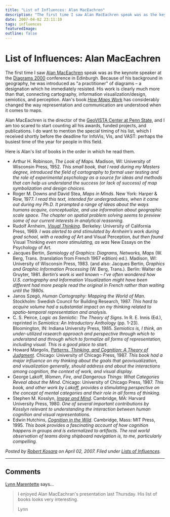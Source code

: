 ```yaml
---
title: "List of Influences: Alan MacEachren"
description: "The first time I saw Alan MacEachren speak was as the keynote speaker at the Diagrams 2000 conference in Edinburgh. Because of his background in geography, he was introduced as \"a practitioner\" of diagrams &ndash; a designation which he immediately resisted. His work is clearly much more than that, connecting cartography, information visualization/design, semiotics, and perception. Alan's book How Maps Work has considerably changed the way representation and communication are understood when it comes to maps."
date: 2007-04-02 23:11:10
tags: influences
featuredImage: 
outline: false
---
```


# List of Influences: Alan MacEachren

The first time I saw <a href="http://www.geovista.psu.edu/members/maceachren/">Alan MacEachren</a> speak was as the keynote speaker at the <a href="http://www.cl.cam.ac.uk/Diag2000/">Diagrams 2000</a> conference in Edinburgh. Because of his background in geography, he was introduced as "a practitioner" of diagrams – a designation which he immediately resisted. His work is clearly much more than that, connecting cartography, information visualization/design, semiotics, and perception. Alan's book <a href="http://www.amazon.com/How-Maps-Work-Representation-Visualization/dp/157230040X"><em>How Maps Work</em></a> has considerably changed the way representation and communication are understood when it comes to maps.

Alan MacEachren is the director of the <a href="http://www.geovista.psu.edu/index.jsp">GeoVISTA Center at Penn State</a>, and I am too scared to start counting all his awards, funded projects, and publications. I do want to mention the special timing of his list, which I received shortly before the deadline for InfoVis, Vis, and VAST: perhaps the busiest time of the year for people in this field.

Here is Alan's list of books in the order in which he read them.

- Arthur H. Robinson, <em>The Look of Maps.</em> Madison, WI: University of Wisconsin Press, 1952. <em>This small book, that I read during my Masters degree, introduced the field of cartography to formal user testing and the role of experimental psychology as a source for ideas and methods that can help us understand the success (or lack of success) of map symbolization and design choices.</em>
- Roger M. Downs and David Stea, <em>Maps in Minds</em>. New York: Harper &amp; Row, 1977. <em>I read this text, intended for undergraduates, when it came out during my Ph.D. It prompted a range of ideas about the ways humans acquire, conceptualize, and use information about geographic scale space. The chapter on spatial problem solving seems to preview some of our current interests in analytical reasoning.</em>
- Rudolf Arnheim, <a href="http://www.amazon.com/Visual-Thinking-Rudolf-Arnheim/dp/0520018710/"><em>Visual Thinking</em></a>. Berkeley: University of California Press, 1969. <em>I was alerted to and stimulated by Arnheim’s work during grad school, with a reading of </em>Art and Visual Perception<em>, but then found </em>Visual Thinking<em> even more stimulating, as was </em>New Essays on the Psychology of Art<em>.</em>
- Jacques Bertin, <em>Semiology of Graphics: Diagrams, Networks, Maps</em> (W. Berg, Trans. (translation from French 1967 edition) ed.). Madison, WI: University of Wisconsin Press, 1983. (and also: Jacques Bertin, <em>Graphics and Graphic Information Processing</em> (W. Berg, Trans.). Berlin: Walter de Gruyter, 1981. <em>Bertin’s work is well known – I’ve often wondered how U.S. cartography and Information Visualization might have been different had more people read the original in French rather than waiting until the 1980s.</em>
- Janos Szegö, <em>Human Cartography: Mapping the World of Man</em>. Stockholm: Swedish Council for Building Research, 1987. <em>This hard to acquire volume had a substantial impact on my thinking related to spatio-temporal representation and analysis.</em>
- C. S. Peirce, <em>Logic as Semiotic: The Theory of Signs</em>. In R. E. Innis (Ed.), reprinted in <em>Semiotics: An Introductory Anthology</em> (pp. 1-23). Bloomington, IN: Indiana University Press, 1985. <em>Semiotics is, I think, an under-utilized research approach and perspective through which to understand and through which to formalize all forms of representation, including visual. This is a good place to start.</em>
- Howard Margolis, <a href="http://www.amazon.com/Patterns-Thinking-Cognition-Theory-Judgment/dp/0226505286"><em>Patterns, Thinking, and Cognition: A Theory of Judgment</em></a>. Chicago: University of Chicago Press, 1987. <em>This book had a major influence on my thinking about the goals that geovisualization, and visualization generally, should address and about the interactions among cognition, the context of work, and visual display.</em>
- George Lakoff, <em>Women, Fire, and Dangerous Things: What Categories Reveal about the Mind</em>. Chicago: University of Chicago Press, 1987. <em>This book, and other work by Lakoff, provides a stimulating perspective on the concept of mental categories and their role in all forms of thinking.</em>
- Stephen M. Kosslyn, <a href="http://www.amazon.com/Image-Mind-Stephen-M-Kosslyn/dp/0674443667"><em>Image and Mind</em></a>. Cambridge, MA: Harvard University Press, 1980. <em>One of several important contributions by Kosslyn relevant to understanding the interaction between human cognition and visual representations.</em>
- Edwin Hutchins, <em><a href="http://www.amazon.com/Cognition-Bradford-Books-Edwin-Hutchins/dp/0262581469/">Cognition in the Wild</a></em>. Cambridge, Mass: MIT Press, 1995. <em>This book provides a fascinating account of how cognition happens in groups and is externalized to artifacts. The real world observation of teams doing shipboard navigation is, to me, particularly compelling.</em>


_Posted by <a href="/about">Robert Kosara</a> on April 02, 2007. Filed under [Lists of Influences](/tag/influences)._


<aside class="comments">

---
## Comments

<a href="http://tshwi.blogspot.com" rel="nofollow noopener" target="_blank">Lynn Marentette</a> says…
>	I enjoyed Alan MacEachran's presentation last Thursday.  His list of books looks very interesting.  
>	
>	Lynn

</aside>

